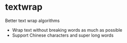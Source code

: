 # textwrap
Better text wrap algorithms

- Wrap text without breaking words as much as possible
- Support Chinese characters and super long words
